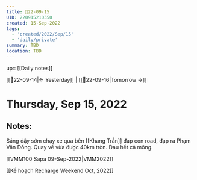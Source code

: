 ```yaml
---
title: 📝22-09-15
UID: 220915210350
created: 15-Sep-2022
tags:
  - 'created/2022/Sep/15'
  - 'daily/private'
summary: TBD
location: TBD
---
```


up:: [[Daily notes]]

[[📝22-09-14|<- Yesterday]] | [[📝22-09-16|Tomorrow ->]]
# Thursday, Sep 15, 2022

## Notes:
Sáng dậy sớm chạy xe qua bên [[Khang Trần]] đạp con road, đạp ra Phạm Văn Đồng. Quay về vừa được 40km tròn. Đau hết cả mông.

[[VMM100 Sapa 09-Sep-2022|VMM2022]]

[[Kế hoạch Recharge Weekend Oct, 2022]]